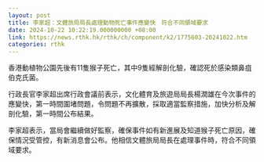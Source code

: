 ```yaml
---
layout: post
title: 李家超：文體旅局局長處理動物死亡事件應變快　符合不同領域要求
date: 2024-10-22 10:22:19.000000000 +08:00
link: https://news.rthk.hk/rthk/ch/component/k2/1775603-20241022.htm
categories: rthk
---
```


香港動植物公園先後有11隻猴子死亡，其中9隻經解剖化驗，確認死於感染類鼻疽伯克氏菌。

行政長官李家超出席行政會議前表示，文化體育及旅遊局局長楊潤雄在今次事件的應變快，第一時間圍堵問題，令問題不再擴散，採取適當監察措施，加快分析及解剖化驗，第一時間公布結果。

李家超表示，當局會繼續做好監察，確保事件如有新進展及知道猴子死亡原因，確保情況受管控，有新消息會公布。他相信文體旅局局長在處理事件時，符合不同領域要求。
